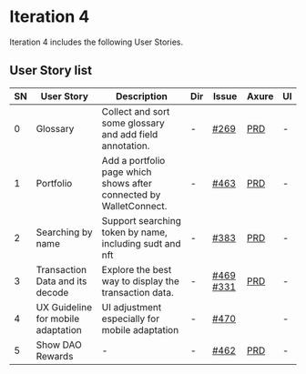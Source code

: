 # Iteration 4
Iteration 4 includes the following User Stories.

## User Story list

| SN | User Story | Description | Dir | Issue | Axure | UI |
|----|------------|-------------|-----|-----------|-------|-------|
| 0 | Glossary | Collect and sort some glossary and add field annotation. | - | [#269](https://github.com/Magickbase/ckb-explorer-public-issues/issues/269) | [PRD](https://vs0cjf.axshare.com/?id=4wptw3&p=_269_add_field_annotation&g=1) |- |
| 1 | Portfolio | Add a portfolio page which shows after connected by WalletConnect. |-| [#463](https://github.com/Magickbase/ckb-explorer-public-issues/issues/463) | [PRD](https://vs0cjf.axshare.com/?id=rycejr&p=_253_portfolio&g=1) |-|-|- |
| 2 | Searching by name |Support searching token by name, including sudt and nft | - |[#383](https://github.com/Magickbase/ckb-explorer-public-issues/issues/383)|[PRD](https://vs0cjf.axshare.com/?id=1hl6lb&p=_383_support_searching_token_by_name__including_su&g=1)|- |
| 3 | Transaction Data and its decode | Explore the best way to display the transaction data. | - |[#469](https://github.com/Magickbase/ckb-explorer-public-issues/issues/469) [#331](https://github.com/Magickbase/ckb-explorer-public-issues/issues/331)|[PRD](https://vs0cjf.axshare.com/?id=2vp573&p=%E4%BA%A4%E6%98%93%E8%AF%A6%E6%83%85%E5%B1%95%E7%A4%BA%E5%BD%A2%E5%BC%8F%E8%B0%83%E6%95%B4proposal&g=1)|- |
| 4 | UX Guideline for mobile adaptation | UI adjustment especially for mobile adaptation | - |[#470](https://github.com/Magickbase/ckb-explorer-public-issues/issues/470)||- |
| 5 | Show DAO Rewards |-|-|[#462](https://github.com/Magickbase/ckb-explorer-public-issues/issues/462)|[PRD](https://vs0cjf.axshare.com/?id=vsq6ym&g=14)|-|
